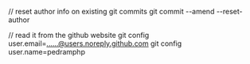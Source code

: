 // reset author info on existing git commits
git commit --amend --reset-author

// read it from the github website
git config user.email=......@users.noreply.github.com
git config user.name=pedramphp
